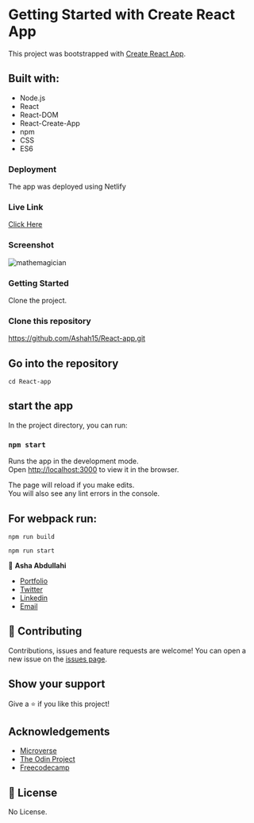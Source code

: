 # Getting Started with Create React App

This project was bootstrapped with [Create React App](https://github.com/facebook/create-react-app).

## Built with:

- Node.js
- React
- React-DOM
- React-Create-App
- npm
- CSS
- ES6

### Deployment

The app was deployed using Netlify

### Live Link

[Click Here](https://flamboyant-mclean-dae107.netlify.app/calculator)

### Screenshot

![mathemagician](https://user-images.githubusercontent.com/25789605/138909059-6e39d33d-bed4-461f-8f6d-7df0a643187a.png)

### Getting Started

Clone the project.

### Clone this repository

https://github.com/Ashah15/React-app.git


## Go into the repository

`cd React-app`

## start the app

In the project directory, you can run:

### `npm start`

Runs the app in the development mode.<br />
Open [http://localhost:3000](http://localhost:3000) to view it in the browser.

The page will reload if you make edits.<br />
You will also see any lint errors in the console.

## For webpack run:

`npm run build`

`npm run start`

👤 **Asha Abdullahi**
- [Portfolio](https://ashah15.github.io/Asha-Portfolio/)
- [Twitter](https://twitter.com/AshaAbdullahi13)
- [Linkedin](https://www.linkedin.com/in/ashaabdullahi/)
- [Email](mailto:ashaabdillahi53@gmail.com )


## 🤝 Contributing

Contributions, issues and feature requests are welcome!
You can open a new issue on the [issues page](https://github.com/imahnama/React-Calculator-App/issues).

## Show your support

Give a ⭐️ if you like this project!

## Acknowledgements

- [Microverse](https://www.microverse.org/)
- [The Odin Project](https://www.theodinproject.com/)
- [Freecodecamp](http://freecodecamp.org/)

## 📝 License

No License.
